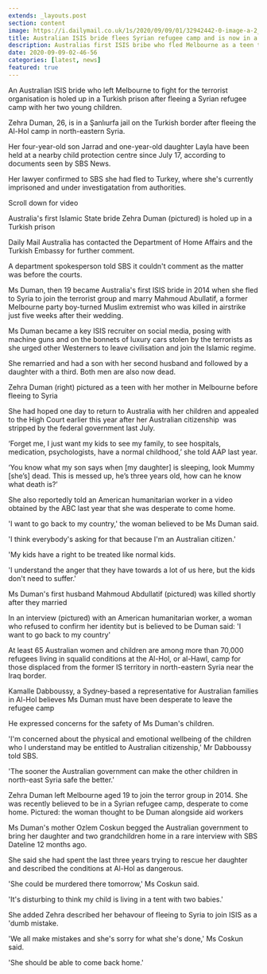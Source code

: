 ```yaml
---
extends: _layouts.post
section: content
image: https://i.dailymail.co.uk/1s/2020/09/09/01/32942442-0-image-a-2_1599611536638.jpg 
title: Australian ISIS bride flees Syrian refugee camp and is now in a Turkish prison  
description: Australias first ISIS bribe who fled Melbourne as a teen to join the terrorist group in Syria is imprisoned in Turkey after fleeing the Al-Hol refugee camp. 
date: 2020-09-09-02-46-56 
categories: [latest, news] 
featured: true 
--- 
```

An Australian ISIS bride who left Melbourne to fight for the terrorist organisation is holed up in a Turkish prison after fleeing a Syrian refugee camp with her two young children.

Zehra Duman, 26, is in a Şanlıurfa jail on the Turkish border after fleeing the Al-Hol camp in north-eastern Syria.

Her four-year-old son Jarrad and one-year-old daughter Layla have been held at a nearby child protection centre since July 17, according to documents seen by SBS News.

Her lawyer confirmed to SBS she had fled to Turkey, where she's currently imprisoned and under investigatation from authorities. 

Scroll down for video 

Australia's first Islamic State bride Zehra Duman (pictured) is holed up in a Turkish prison

Daily Mail Australia has contacted the Department of Home Affairs and the Turkish Embassy for further comment.

A department spokesperson told SBS it couldn't comment as the matter was before the courts.

Ms Duman, then 19 became Australia's first ISIS bride in 2014 when she fled to Syria to join the terrorist group and marry Mahmoud Abullatif, a former Melbourne party boy-turned Muslim extremist who was killed in airstrike just five weeks after their wedding.

Ms Duman became a key ISIS recruiter on social media, posing with machine guns and on the bonnets of luxury cars stolen by the terrorists as she urged other Westerners to leave civilisation and join the Islamic regime. 

She remarried and had a son with her second husband and followed by a daughter with a third. Both men are also now dead. 

Zehra Duman (right) pictured as a teen with her mother in Melbourne before fleeing to Syria

She had hoped one day to return to Australia with her children and appealed to the High Court earlier this year after her Australian citizenship  was stripped by the federal government last July. 

‘Forget me, I just want my kids to see my family, to see hospitals, medication, psychologists, have a normal childhood,’ she told AAP last year.

‘You know what my son says when [my daughter] is sleeping, look Mummy [she’s] dead. This is messed up, he’s three years old, how can he know what death is?’ 

She also reportedly told an American humanitarian worker in a video obtained by the ABC last year that she was desperate to come home.

'I want to go back to my country,' the woman believed to be Ms Duman said.

'I think everybody's asking for that because I'm an Australian citizen.'

'My kids have a right to be treated like normal kids.

'I understand the anger that they have towards a lot of us here, but the kids don't need to suffer.' 

Ms Duman's first husband Mahmoud Abdullatif (pictured) was killed shortly after they married

In an interview (pictured) with an American humanitarian worker, a woman who refused to confirm her identity but is believed to be Duman said: 'I want to go back to my country'

At least 65 Australian women and children are among more than 70,000 refugees living in squalid conditions at the Al-Hol, or al-Hawl, camp for those displaced from the former IS territory in north-eastern Syria near the Iraq border.

Kamalle Dabboussy, a Sydney-based a representative for Australian families in Al-Hol believes Ms Duman must have been desperate to leave the refugee camp

He expressed concerns for the safety of Ms Duman's children.

'I'm concerned about the physical and emotional wellbeing of the children who I understand may be entitled to Australian citizenship,' Mr Dabboussy told SBS.

'The sooner the Australian government can make the other children in north-east Syria safe the better.'

Zehra Duman left Melbourne aged 19 to join the terror group in 2014. She was recently believed to be in a Syrian refugee camp, desperate to come home. Pictured: the woman thought to be Duman alongside aid workers

Ms Duman's mother Ozlem Coskun begged the Australian government to bring her daughter and two grandchildren home in a rare interview with SBS Dateline 12 months ago. 

She said she had spent the last three years trying to rescue her daughter and described the conditions at Al-Hol as dangerous.

'She could be murdered there tomorrow,' Ms Coskun said.

'It's disturbing to think my child is living in a tent with two babies.' 

She added Zehra described her behavour of fleeing to Syria to join ISIS as a 'dumb mistake.

'We all make mistakes and she's sorry for what she's done,' Ms Coskun said.

'She should be able to come back home.' 

